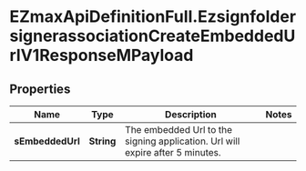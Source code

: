 # EZmaxApiDefinitionFull.EzsignfoldersignerassociationCreateEmbeddedUrlV1ResponseMPayload

## Properties

Name | Type | Description | Notes
------------ | ------------- | ------------- | -------------
**sEmbeddedUrl** | **String** | The embedded Url to the signing application.    Url will expire after 5 minutes.   | 


